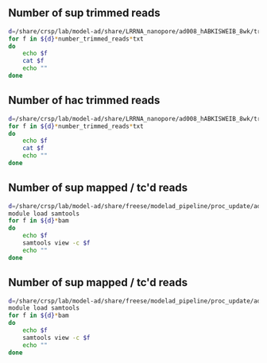 ## Number of sup trimmed reads
```bash
d=/share/crsp/lab/model-ad/share/LRRNA_nanopore/ad008_hABKISWEIB_8wk/trim_fastq/
for f in ${d}*number_trimmed_reads*txt
do 
    echo $f
    cat $f
    echo ""
done
```

## Number of hac trimmed reads
```bash
d=/share/crsp/lab/model-ad/share/LRRNA_nanopore/ad008_hABKISWEIB_8wk/trim_fastq_hac_new/
for f in ${d}*number_trimmed_reads*txt
do 
    echo $f
    cat $f
    echo ""
done
```

## Number of sup mapped / tc'd reads
```bash
d=/share/crsp/lab/model-ad/share/freese/modelad_pipeline/proc_update/ad008_sup/ad008_sup/data/merge/ad008/
module load samtools
for f in ${d}*bam
do
    echo $f
    samtools view -c $f
    echo ""
done
```

## Number of sup mapped / tc'd reads
```bash
d=/share/crsp/lab/model-ad/share/freese/modelad_pipeline/proc_update/ad008_hac/ad008_hac/data/merge/ad008/
module load samtools
for f in ${d}*bam
do
    echo $f
    samtools view -c $f
    echo ""
done
```